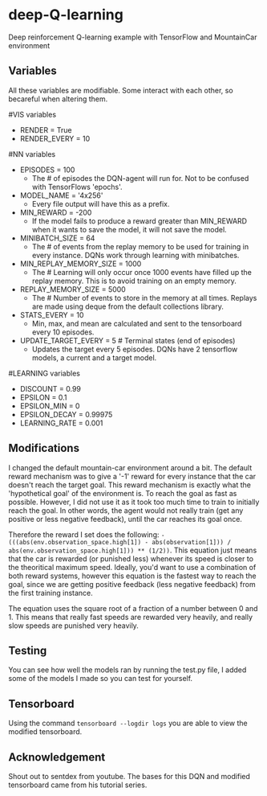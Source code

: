 # deep-Q-learning
Deep reinforcement Q-learning example with TensorFlow and MountainCar environment


## Variables
All these variables are modifiable. Some interact with each other, so becareful when altering them.

#VIS variables
* RENDER = True
* RENDER_EVERY = 10

#NN variables
* EPISODES = 100
  * The # of episodes the DQN-agent will run for. Not to be confused with TensorFlows 'epochs'.
* MODEL_NAME = '4x256'
  * Every file output will have this as a prefix.
* MIN_REWARD = -200
  * If the model fails to produce a reward greater than MIN_REWARD when it wants to save the model, it will not save the model.
* MINIBATCH_SIZE = 64  
  * The # of events from the replay memory to be used for training in every instance. DQNs work through learning with minibatches.
* MIN_REPLAY_MEMORY_SIZE = 1000
  * The # Learning will only occur once 1000 events have filled up the replay memory. This is to avoid training on an empty memory.
* REPLAY_MEMORY_SIZE = 5000
  * The # Number of events to store in the memory at all times. Replays are made using deque from the default collections library.
* STATS_EVERY = 10
  * Min, max, and mean are calculated and sent to the tensorboard every 10 episodes.
* UPDATE_TARGET_EVERY = 5  # Terminal states (end of episodes)
  * Updates the target every 5 episodes. DQNs have 2 tensorflow models, a current and a target model.

#LEARNING variables
* DISCOUNT = 0.99
* EPSILON = 0.1
* EPSILON_MIN = 0
* EPSILON_DECAY = 0.99975
* LEARNING_RATE = 0.001

## Modifications
I changed the default mountain-car environment around a bit. The default reward mechanism was to give a '-1' reward for every instance that the car doesn't reach the target goal. This reward mechanism is exactly what the 'hypothetical goal' of the environment is. To reach the goal as fast as possible. However, I did not use it as it took too much time to train to initially reach the goal. In other words, the agent would not really train (get any positive or less negative feedback), until the car reaches its goal once.

Therefore the reward I set does the following: ```-(((abs(env.observation_space.high[1]) - abs(observation[1])) / abs(env.observation_space.high[1])) ** (1/2))```.
This equation just means that the car is rewarded (or punished less) whenever its speed is closer to the theoritical maximum speed. Ideally, you'd want to use a combination of both reward systems, however this equation is the fastest way to reach the goal, since we are getting positive feedback (less negative feedback) from the first training instance. 

The equation uses the square root of a fraction of a number between 0 and 1. This means that really fast speeds are rewarded very heavily, and really slow speeds are punished very heavily.

## Testing
You can see how well the models ran by running the test.py file, I added some of the models I made so you can test for yourself.

## Tensorboard
Using the command ```tensorboard --logdir logs``` you are able to view the modified tensorboard.

## Acknowledgement
Shout out to sentdex from youtube. The bases for this DQN and modified tensorboard came from his tutorial series.
